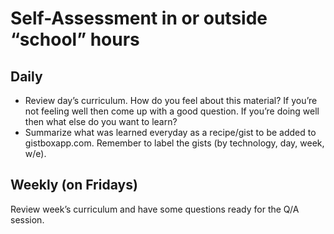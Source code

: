 # Self-Assessment in or outside “school” hours

## Daily

* Review day’s curriculum. How do you feel about this material? If you’re not feeling well then come up with a good question. If you’re doing well then what else do you want to learn?
* Summarize what was learned everyday as a recipe/gist to be added to gistboxapp.com. Remember to label the gists (by technology, day, week, w/e).

## Weekly (on Fridays)
Review week’s curriculum and have some questions ready for the Q/A session.
